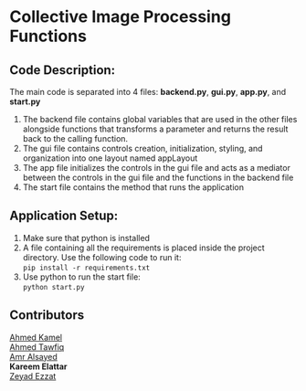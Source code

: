 # Collective Image Processing Functions
## Code Description:
The main code is separated into 4 files: **backend.py**, **gui.py**, **app.py**, and **start.py**<br/>
  1. The backend file contains global variables that are used in the other files alongside functions that transforms a parameter and returns the result back to the calling function.<br/>
  2. The gui file contains controls creation, initialization, styling, and organization into one layout named appLayout<br/>
  3. The app file initializes the controls in the gui file and acts as a mediator between the controls in the gui file and the functions in the backend file<br/>
  4. The start file contains the method that runs the application<br/>
     
## Application Setup:
  1. Make sure that python is installed<br/>
  2. A file containing all the requirements is placed inside the project directory. Use the following code to run it:<br/>
  `pip install -r requirements.txt`<br/>
  3. Use python to run the start file:<br/>
  `python start.py`<br/>
     
## Contributors
  [Ahmed Kamel](https://github.com/falcongreatly)<br/>
  [Ahmed Tawfiq](https://github.com/atawfiq-it) <br/>
  [Amr Alsayed](https://github.com/@amr11695)<br/>
  **Kareem Elattar**<br/>
  [Zeyad Ezzat](https://github.com/zeyad3ezzat)<br/>
 
